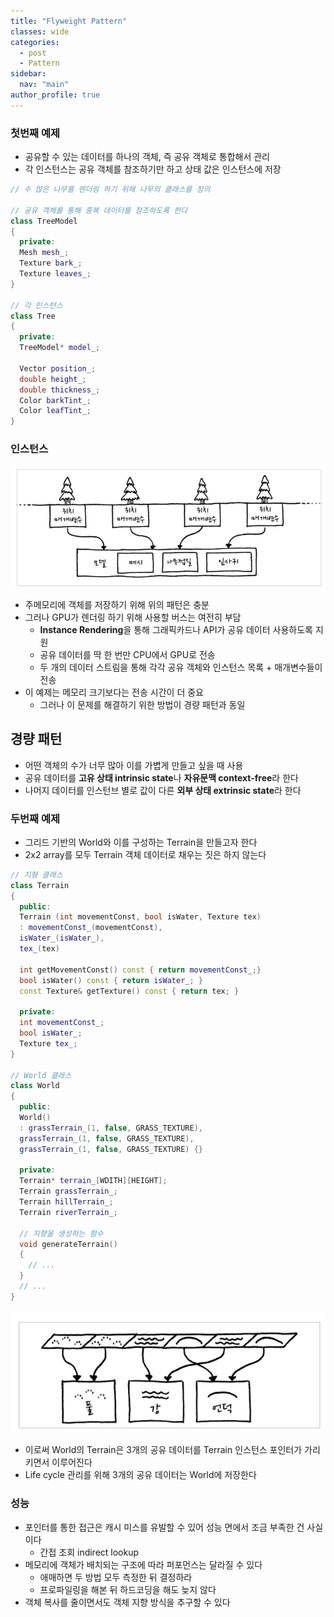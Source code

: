 ```yaml
---
title: "Flyweight Pattern"
classes: wide
categories: 
  - post
  - Pattern
sidebar:
  nav: "main"
author_profile: true
---
```

   
### 첫번째 예제
* 공유할 수 있는 데이터를 하나의 객체, 즉 공유 객체로 통합해서 관리
* 각 인스턴스는 공유 객체를 참조하기만 하고 상태 값은 인스턴스에 저장

```c++
// 수 많은 나무를 렌더링 하기 위해 나무의 클래스를 정의

// 공유 객체를 통해 중복 데이터를 참조하도록 한다
class TreeModel
{
  private:
  Mesh mesh_;
  Texture bark_;
  Texture leaves_;
}

// 각 인스턴스
class Tree
{
  private: 
  TreeModel* model_;

  Vector position_;
  double height_;
  double thickness_;
  Color barkTint_;
  Color leafTint_;
}
```
### 인스턴스

![image](/assets/images/{D5F2B8D0-DEF7-496F-B38C-224A5384A8A3}.png)  
* 주메모리에 객체를 저장하기 위해 위의 패턴은 충분
* 그러나 GPU가 렌더링 하기 위해 사용할 버스는 여전히 부담
  * **Instance Rendering**을 통해 그래픽카드나 API가 공유 데이터 사용하도록 지원
  * 공유 데이터를 딱 한 번만 CPU에서 GPU로 전송
  * 두 개의 데이터 스트림을 통해 각각 공유 객체와 인스턴스 목록 + 매개변수들이 전송
* 이 예제는 메모리 크기보다는 전송 시간이 더 중요
  * 그러나 이 문제를 해결하기 위한 방법이 경량 패턴과 동일

## 경량 패턴
* 어떤 객체의 수가 너무 많아 이를 가볍게 만들고 싶을 때 사용
* 공유 데이터를 **고유 상태 intrinsic state**나 **자유문맥 context-free**라 한다
* 나머지 데이터를 인스턴브 별로 값이 다른 **외부 상태 extrinsic state**라 한다

### 두번째 예제
* 그리드 기반의 World와 이를 구성하는 Terrain을 만들고자 한다
* 2x2 array를 모두 Terrain 객체 데이터로 채우는 짓은 하지 않는다

```c++
// 지형 클래스
class Terrain
{
  public:
  Terrain (int movementConst, bool isWater, Texture tex)
  : movementConst_(movementConst),
  isWater_(isWater_),
  tex_(tex)

  int getMovementConst() const { return movementConst_;}
  bool isWater() const { return isWater_; }
  const Texture& getTexture() const { return tex; }

  private:
  int movementConst_;
  bool isWater_;
  Texture tex_;
}

// World 클래스
class World
{
  public:
  World()
  : grassTerrain_(1, false, GRASS_TEXTURE),
  grassTerrain_(1, false, GRASS_TEXTURE),
  grassTerrain_(1, false, GRASS_TEXTURE) {}

  private:
  Terrain* terrain_[WDITH][HEIGHT];
  Terrain grassTerrain_;
  Terrain hillTerrain_;
  Terrain riverTerrain_;

  // 지향을 생성하는 함수
  void generateTerrain()
  {
    // ...
  }
  // ...
}
```

![image](/assets/images/{5D8CC3FD-262C-4534-B084-5A5F9AE57B3F}.png)  
* 이로써 World의 Terrain은 3개의 공유 데이터를 Terrain 인스턴스 포인터가 가리키면서 이루어진다
* Life cycle 관리를 위해 3개의 공유 데이터는 World에 저장한다

### 성능
* 포인터를 통한 접근은 캐시 미스를 유발할 수 있어 성능 면에서 조금 부족한 건 사실이다
  * 간접 조회 indirect lookup
* 메모리에 객체가 배치되는 구조에 따라 퍼포먼스는 달라질 수 있다
  * 애매하면 두 방법 모두 측정한 뒤 결정하라
  * 프로파일링을 해본 뒤 하드코딩을 해도 늦지 않다
* 객체 복사를 줄이면서도 객체 지향 방식을 추구할 수 있다